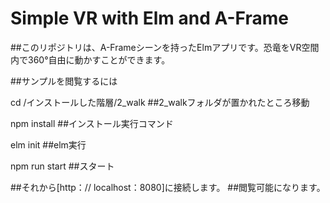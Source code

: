 # Simple VR with Elm and A-Frame

##このリポジトリは、A-Frameシーンを持ったElmアプリです。恐竜をVR空間内で360°自由に動かすことができます。

##サンプルを閲覧するには

cd /インストールした階層/2_walk  ##2_walkフォルダが置かれたところ移動

npm install             ##インストール実行コマンド

elm init                ##elm実行

npm run start           ##スタート
    
##それから[http：// localhost：8080]に接続します。
##閲覧可能になります。

